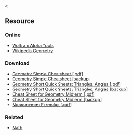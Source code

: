 &lt;

Resource
--------

### Online

-   [Wolfram Alpha Tools](http://www.wolframalpha.com/examples/Geometry.html)
-   [Wikipedia Geometry](http://en.wikipedia.org/wiki/Geometry)

### Download

-   [Geometry Simple Cheatsheet \[.pdf\]](http://www.scribd.com/doc/419788/Geometry-Cheatsheet)
-   [Geometry Simple Cheatsheet \[backup\]](static/cs/419788-Geometry-Cheatsheet.pdf)
-   [Geometry Short Quick Sheets: Triangles, Angles \[.pdf\]](http://www.scribd.com/doc/20229231/Centers-Incenter-Incenter-is-the-Center-of-the-Inscribed-Circle)
-   [Geometry Short Quick Sheets: Triangles, Angles \[backup\]](static/cs/20229231-Centers-Incenter-Incenter-is-the-Center-of-the-Inscribed-Circle.pdf)
-   [Cheat Sheet for Geometry Midterm \[.pdf\]](http://www.docstoc.com/docs/5399156/Geometry-Cheat-Sheet)
-   [Cheat Sheet for Geometry Midterm \[backup\]](static/cs/Geometry-Midterm-Cheat-Sheet.pdf)
-   [Measurement Formulas \[.pdf\]](static/cs/Measurement_Formulas_2010012400.pdf)

### Related

-   [Math](math.html "Math Cheat Sheet")
